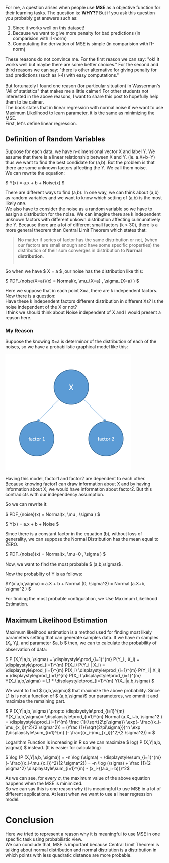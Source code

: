 For me, a question arises when people use **MSE** as a objective function for their learning tasks. The question is: **WHY??** But if you ask this question you probably get answers such as: 
1. Since it works well on this dataset!
2. Because we want to give more penalty for bad predictions (in comparision with l1-norm)
3. Computating the derivation of MSE is simple (in comparision with l1-norm) <br>

These reasons do not convince me. For the first reason we can say: "ok! It works well but maybe there are some better choices." For the second and third reasons we can say: "there is other alternative for giving penalty for bad predictions (such as l-4) with easy computations."<br> <br>
But fortunately I found one reason (for particular situation) in Wasserman's "All of statistics" that makes me a little calmer! For other students not interested in the above reasons, I want to share this post to hopefully help them to be calmer. <br>
The book states that in linear regression with normal noise if we want to use Maximum Likelihood to learn parameter, it is the same as minimizing the MSE. <br>
First, let's define linear regression.<br>


## Definition of Random Variables
Suppose for each data, we have n-dimensional vector X and label Y. We assume that there is a linear relationship between X and Y. (ie. a.X+b=Y) thus we want to find the best condidate for (a,b). But the problem is that there are some unknown factors affecting the Y. We call them noise. <br>
We can rewrite the equation:
 


$ Y(x) = a.x + b + Noise(x)
$

There are different ways to find (a,b). In one way, we can think about (a,b) as random variables and we want to know which setting of (a,b) is the most likely one.<br>
We also have to consider the noise as a random variable so we have to assign a distribution for the noise. We can imagine there are k independent unknown factors with different unkown distribution affecting culmunatively the Y. Because there are a lot of different small factors (k > 30), there is a more general theorem than Central Limit Theorem which states that:
> No matter if series of factor has the same distribution or not, (when our factors are small enough and have some specific properties) the distribution of their sum converges in distribution to **Normal distribution**. <br> <br> 

So when we have $ X = a $ ,our noise has the distribution like this: 

$ PDF_{noise(X=a)}(x) = Normal(x,   \mu_{X=a} , \sigma_{X=a} )
$

Here we suppose that in each point X=a, there are k independent factors. Now there is a question: <br>
Have these k independent factors different distribution in different Xs? Is the noise independent of the X or not? <br>
I think we should think about Noise independent of X and I would present a reason here. 

### My Reason
Suppose the knowing X=a is determinor of the distribution of each of the noises, so we have a probabilistic graphical model like this:

![graphical model](https://raw.githubusercontent.com/AliMorty/AliMorty.github.io/master/images/3.bmp)

Having this model, factor1 and factor2 are dependent to each other. Because knowing factor1 can draw information about X and by having information about X, we would have information about factor2. But this contradicts with our independency assumption. 

So we can rewrite it: 

$ PDF_{noise}(x) = Normal(x,   \mu , \sigma )
$

$ Y(x) = a.x + b + Noise
$

Since there is a constant factor in the equation (b), without loss of generality, we can suppose the Normal Distribution has the mean equal to ZERO. 

$ PDF_{noise}(x) = Normal(x,   \mu=0 , \sigma )
$

Now, we want to find the most probable $ (a,b,\sigma)$ . 

Now the probablity of Y is as follows:

$Y(x|a,b,\sigma) = a.X + b + Normal (0, \sigma^2) = Normal (a.X+b, \sigma^2 ) 
$

For finding the most probable configuration, we Use Maximum Likelihood Estimation. 

## Maximum Likelihood Estimation
Maximum likelihood estimation is a method used for finding most likely parameters setting that can generate samples data. If we have m samples $(X_i, Y_i)$, and parameter $a, b $ then, we can to calculate the probability of observation of data: 

$ P (X,Y|a,b, \sigma) = \displaystyle\prod_{i=1}^{m} P(Y_i , X_i) = \displaystyle\prod_{i=1}^{m} P(X_i) P(Y_i | X_i) =
\displaystyle\prod_{i=1}^{m} P(X_i) \displaystyle\prod_{i=1}^{m} P(Y_i | X_i) =
\displaystyle\prod_{i=1}^{m} P(X_i) \displaystyle\prod_{i=1}^{m} Y(X_i|a,b,\sigma) = L1 * \displaystyle\prod_{i=1}^{m} Y(X_i|a,b,\sigma)
$

We want to find $ (a,b,\sigma)$ that maximize the above probability. Since L1 is is not a function of $ (a,b,\sigma)$  our parameteres, we ommit it and maximize the remaining part.

$ P (X,Y|a,b, \sigma) \propto  \displaystyle\prod_{i=1}^{m} Y(X_i|a,b,\sigma)=
\displaystyle\prod_{i=1}^{m} Normal (a.X_i+b, \sigma^2 ) =
\displaystyle\prod_{i=1}^{m} \frac {1}{\sqrt{2\pi\sigma}} \exp(- \frac{(x_i-\mu_{x_i})^2}{2 \sigma^2}) =
(\frac {1}{\sqrt{2\pi\sigma}})^n \exp (\displaystyle\sum_{i=1}^{m} (- \frac{(x_i-\mu_{x_i})^2}{2 \sigma^2}) =
$

Logarithm Function is increasing in R so we can maximize $ log( P (X,Y|a,b, \sigma)) $ instead. (It is easier for calculating)

$ \log (P (X,Y|a,b, \sigma)) = -n \log (\sigma) +   \displaystyle\sum_{i=1}^{m} (- \frac{(x_i-\mu_{x_i})^2}{2 \sigma^2}) = 
-n \log (\sigma) +  \frac {1}{2 \sigma^2} \displaystyle\sum_{i=1}^{m} - (x_i-{(a.x_i+b)})^2$

As we can see, for every $\sigma$, the maximum value of the above equation happens when the MSE is minimized. <br>
So we can say this is one reason why it is meaningful to use MSE in a lot of different applications. At least when we want to use a linear regression model.

# Conclusion
Here we tried to represent a reason why it is meaningful to use MSE in one specific task using probabilistic view. <br>
We can conclude that, MSE is important because Central Limit Theorem is talking about normal distribution and normal distriution is a distribution in which points with less quadratic distance are more probable. <br>
